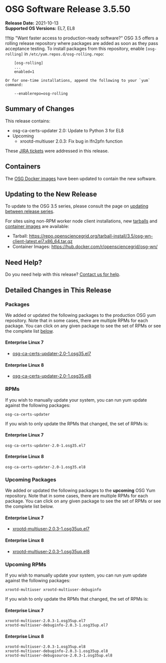 OSG Software Release 3.5.50
===========================

**Release Date:** 2021-10-13  
**Supported OS Versions:** EL7, EL8

!!!tip "Want faster access to production-ready software?"
    OSG 3.5 offers a rolling release repository where packages are added as soon as they pass acceptance testing.
    To install packages from this repository, enable `[osg-rolling]` in `/etc/yum.repos.d/osg-rolling.repo`:

        [osg-rolling]
        ...
        enabled=1

    Or for one-time installations, append the following to your `yum` command:

        --enablerepo=osg-rolling

Summary of Changes
------------------

This release contains:

-   osg-ca-certs-updater 2.0: Update to Python 3 for EL8
-   Upcoming
    -   xrootd-multiuser 2.0.3: Fix bug in lfn2pfn function

These
[JIRA tickets](https://opensciencegrid.atlassian.net/issues/?jql=project%20%3D%20SOFTWARE%20AND%20fixVersion%20in%20(3.5.50%2C3.5.50-upcoming)%20ORDER%20BY%20priority%20DESC%2C%20key%20DESC)
were addressed in this release.

Containers
----------

The [OSG Docker images](https://hub.docker.com/u/opensciencegrid/) have been updated to contain the new software.

Updating to the New Release
---------------------------

To update to the OSG 3.5 series, please consult the page on
[updating between release series](../updating-to-osg-35.md).

For sites using non-RPM worker node client installations, new [tarballs](../../worker-node/install-wn-tarball.md) and
[container images](../../worker-node/using-wn-containers.md) are available:

- Tarball: <https://repo.opensciencegrid.org/tarball-install/3.5/osg-wn-client-latest.el7.x86_64.tar.gz>
- Container Images: <https://hub.docker.com/r/opensciencegrid/osg-wn/>

Need Help?
----------

Do you need help with this release? [Contact us for help](../../common/help.md).

Detailed Changes in This Release
--------------------------------

### Packages

We added or updated the following packages to the production OSG yum repository.
Note that in some cases, there are multiple RPMs for each package.
You can click on any given package to see the set of RPMs or see the complete list [below](#rpms).

#### Enterprise Linux 7

-   [osg-ca-certs-updater-2.0-1.osg35.el7](https://koji.chtc.wisc.edu/koji/search?match=glob&type=build&terms=osg-ca-certs-updater-2.0-1.osg35.el7)

#### Enterprise Linux 8

-   [osg-ca-certs-updater-2.0-1.osg35.el8](https://koji.chtc.wisc.edu/koji/search?match=glob&type=build&terms=osg-ca-certs-updater-2.0-1.osg35.el8)

### RPMs

If you wish to manually update your system, you can run yum update against the following packages:

    osg-ca-certs-updater 

If you wish to only update the RPMs that changed, the set of RPMs is:

#### Enterprise Linux 7

``` file
osg-ca-certs-updater-2.0-1.osg35.el7
```

#### Enterprise Linux 8

``` file
osg-ca-certs-updater-2.0-1.osg35.el8
```

### Upcoming Packages

We added or updated the following packages to the **upcoming** OSG Yum repository.
Note that in some cases, there are multiple RPMs for each package.
You can click on any given package to see the set of RPMs or see the complete list below.

#### Enterprise Linux 7

-   [xrootd-multiuser-2.0.3-1.osg35up.el7](https://koji.chtc.wisc.edu/koji/search?match=glob&type=build&terms=xrootd-multiuser-2.0.3-1.osg35up.el7)

#### Enterprise Linux 8

-   [xrootd-multiuser-2.0.3-1.osg35up.el8](https://koji.chtc.wisc.edu/koji/search?match=glob&type=build&terms=xrootd-multiuser-2.0.3-1.osg35up.el8)

### Upcoming RPMs

If you wish to manually update your system, you can run yum update against the following packages:

    xrootd-multiuser xrootd-multiuser-debuginfo 

If you wish to only update the RPMs that changed, the set of RPMs is:

#### Enterprise Linux 7

``` file
xrootd-multiuser-2.0.3-1.osg35up.el7
xrootd-multiuser-debuginfo-2.0.3-1.osg35up.el7
```

#### Enterprise Linux 8

``` file
xrootd-multiuser-2.0.3-1.osg35up.el8
xrootd-multiuser-debuginfo-2.0.3-1.osg35up.el8
xrootd-multiuser-debugsource-2.0.3-1.osg35up.el8
```
